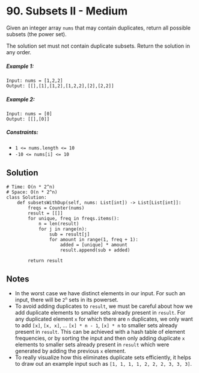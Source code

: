 # 90. Subsets II - Medium

Given an integer array `nums` that may contain duplicates, return all possible subsets (the power set).

The solution set must not contain duplicate subsets. Return the solution in any order.

##### Example 1:

```
Input: nums = [1,2,2]
Output: [[],[1],[1,2],[1,2,2],[2],[2,2]]
```

##### Example 2:

```
Input: nums = [0]
Output: [[],[0]]
```

##### Constraints:

- `1 <= nums.length <= 10`
- `-10 <= nums[i] <= 10`

## Solution

```
# Time: O(n * 2^n)
# Space: O(n * 2^n)
class Solution:
    def subsetsWithDup(self, nums: List[int]) -> List[List[int]]:
        freqs = Counter(nums)
        result = [[]]
        for unique, freq in freqs.items():
            n = len(result)
            for j in range(n):
                sub = result[j]
                for amount in range(1, freq + 1):
                    added = [unique] * amount
                    result.append(sub + added)
        
        return result
```

## Notes
- In the worst case we have distinct elements in our input. For such an input, there will be <code>2<sup>n</sup></code> sets in its powerset.
- To avoid adding duplicates to `result`, we must be careful about how we add duplicate elements to smaller sets already present in `result`. For any duplicated element `x` for which there are `n` duplicates, we only want to add `[x]`, `[x, x]`, ... `[x] * n - 1`, `[x] * n` to smaller sets already present in `result`. This can be achieved with a hash table of element frequencies, or by sorting the input and then only adding duplicate `x` elements to smaller sets already present in `result` which were generated by adding the previous `x` element.
- To really visualize how this eliminates duplicate sets efficiently, it helps to draw out an example input such as `[1, 1, 1, 1, 2, 2, 2, 3, 3, 3]`.